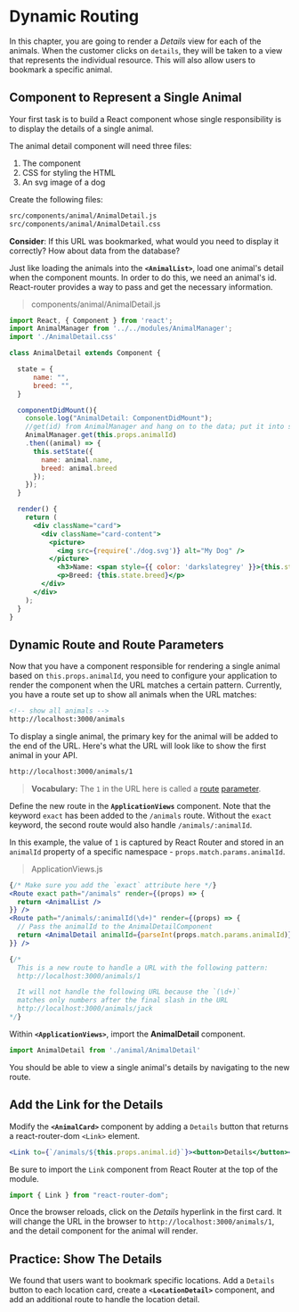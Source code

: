 # Dynamic Routing

In this chapter, you are going to render a _Details_ view for each of the animals. When the customer clicks on `details`, they will be taken to a view that represents the individual resource. This will also allow users to bookmark a specific animal.

## Component to Represent a Single Animal

Your first task is to build a React component whose single responsibility is to display the details of a single animal.

The animal detail component will need three files:

1. The component
2. CSS for styling the HTML
3. An svg image of a dog

Create the following files:
```sh
src/components/animal/AnimalDetail.js
src/components/animal/AnimalDetail.css
```

**Consider**: If this URL was bookmarked, what would you need to display it correctly? How about data from the database?

Just like loading the animals into the **`<AnimalList>`**, load one animal's detail when the component mounts. In order to do this, we need an animal's id. React-router provides a way to pass and get the necessary information.


> components/animal/AnimalDetail.js

```jsx
import React, { Component } from 'react';
import AnimalManager from '../../modules/AnimalManager';
import './AnimalDetail.css'

class AnimalDetail extends Component {

  state = {
      name: "",
      breed: "",
  }

  componentDidMount(){
    console.log("AnimalDetail: ComponentDidMount");
    //get(id) from AnimalManager and hang on to the data; put it into state
    AnimalManager.get(this.props.animalId)
    .then((animal) => {
      this.setState({
        name: animal.name,
        breed: animal.breed
      });
    });
  }

  render() {
    return (
      <div className="card">
        <div className="card-content">
          <picture>
            <img src={require('./dog.svg')} alt="My Dog" />
          </picture>
            <h3>Name: <span style={{ color: 'darkslategrey' }}>{this.state.name}</span></h3>
            <p>Breed: {this.state.breed}</p>
        </div>
      </div>
    );
  }
}
```


## Dynamic Route and Route Parameters

Now that you have a component responsible for rendering a single animal based on `this.props.animalId`, you need to configure your application to render the component when the URL matches a certain pattern. Currently, you have a route set up to show all animals when the URL matches:

```html
<!-- show all animals -->
http://localhost:3000/animals
```

To display a single animal, the primary key for the animal will be added to the end of the URL. Here's what the URL will look like to show the first animal in your API.

```html
http://localhost:3000/animals/1
```

> **Vocabulary:** The `1` in the URL here is called a [route](https://jaketrent.com/post/access-route-params-react-router-v4/) [parameter](https://scotch.io/courses/using-react-router-4/route-params).


Define the new route in the **`ApplicationViews`** component. Note that the keyword `exact` has been added to the `/animals` route. Without the `exact` keyword, the second route would also handle `/animals/:animalId`.

In this example, the value of `1` is captured by React Router and stored in an `animalId` property of a specific namespace - `props.match.params.animalId`.

> ApplicationViews.js

```jsx
{/* Make sure you add the `exact` attribute here */}
<Route exact path="/animals" render={(props) => {
  return <AnimalList />
}} />
<Route path="/animals/:animalId(\d+)" render={(props) => {
  // Pass the animalId to the AnimalDetailComponent
  return <AnimalDetail animalId={parseInt(props.match.params.animalId)}/>
}} />

{/*
  This is a new route to handle a URL with the following pattern:
  http://localhost:3000/animals/1

  It will not handle the following URL because the `(\d+)`
  matches only numbers after the final slash in the URL
  http://localhost:3000/animals/jack
*/}

```
Within **`<ApplicationViews>`**, import the **AnimalDetail** component.

```js
import AnimalDetail from './animal/AnimalDetail'
```

You should be able to view a single animal's details by navigating to the new route.


## Add the Link for the Details

Modify the **`<AnimalCard>`** component by adding a `Details` button that returns a react-router-dom `<Link>` element.

```jsx
<Link to={`/animals/${this.props.animal.id}`}><button>Details</button></Link>
```

Be sure to import the `Link` component from React Router at the top of the module.


```js
import { Link } from "react-router-dom";
```

Once the browser reloads, click on the _Details_ hyperlink in the first card. It will change the URL in the browser to `http://localhost:3000/animals/1`, and the detail component for the animal will render.


## Practice: Show The Details
We found that users want to bookmark specific locations. Add a `Details` button to each location card, create a **`<LocationDetail>`** component, and add an additional route to handle the location detail.


